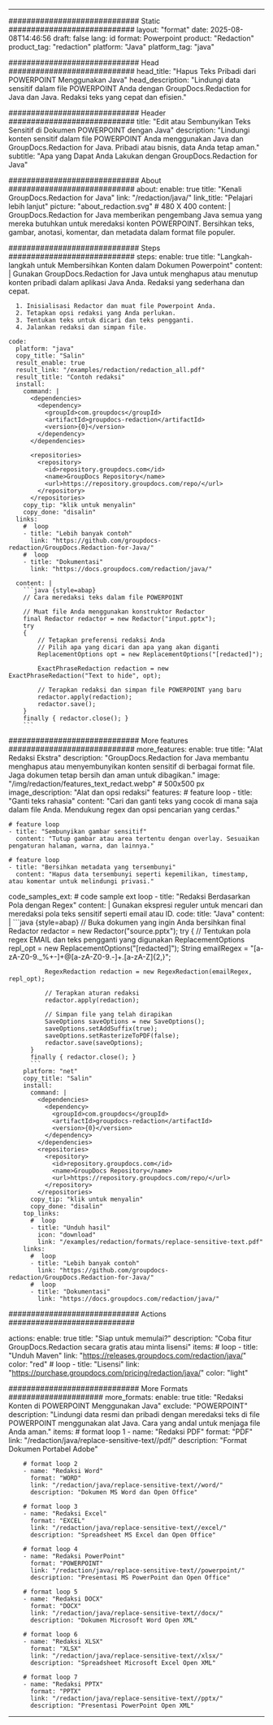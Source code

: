 
---
############################# Static ############################
layout: "format"
date:  2025-08-08T14:46:56
draft: false
lang: id
format: Powerpoint
product: "Redaction"
product_tag: "redaction"
platform: "Java"
platform_tag: "java"

############################# Head ############################
head_title: "Hapus Teks Pribadi dari POWERPOINT Menggunakan Java"
head_description: "Lindungi data sensitif dalam file POWERPOINT Anda dengan GroupDocs.Redaction for Java dan Java. Redaksi teks yang cepat dan efisien."

############################# Header ############################
title: "Edit atau Sembunyikan Teks Sensitif di Dokumen POWERPOINT dengan Java" 
description: "Lindungi konten sensitif dalam file POWERPOINT Anda menggunakan Java dan GroupDocs.Redaction for Java. Pribadi atau bisnis, data Anda tetap aman."
subtitle: "Apa yang Dapat Anda Lakukan dengan GroupDocs.Redaction for Java" 

############################# About ############################
about:
    enable: true
    title: "Kenali GroupDocs.Redaction for Java"
    link: "/redaction/java/"
    link_title: "Pelajari lebih lanjut"
    picture: "about_redaction.svg" # 480 X 400
    content: |
       GroupDocs.Redaction for Java memberikan pengembang Java semua yang mereka butuhkan untuk meredaksi konten POWERPOINT. Bersihkan teks, gambar, anotasi, komentar, dan metadata dalam format file populer.

############################# Steps ############################
steps:
    enable: true
    title: "Langkah-langkah untuk Membersihkan Konten dalam Dokumen Powerpoint"
    content: |
      Gunakan GroupDocs.Redaction for Java untuk menghapus atau menutup konten pribadi dalam aplikasi Java Anda. Redaksi yang sederhana dan cepat.
      
      1. Inisialisasi Redactor dan muat file Powerpoint Anda.
      2. Tetapkan opsi redaksi yang Anda perlukan.
      3. Tentukan teks untuk dicari dan teks pengganti.
      4. Jalankan redaksi dan simpan file.
   
    code:
      platform: "java"
      copy_title: "Salin"
      result_enable: true
      result_link: "/examples/redaction/redaction_all.pdf"
      result_title: "Contoh redaksi"
      install:
        command: |
          <dependencies>
            <dependency>
              <groupId>com.groupdocs</groupId>
              <artifactId>groupdocs-redaction</artifactId>
              <version>{0}</version>
            </dependency>
          </dependencies>

          <repositories>
            <repository>
              <id>repository.groupdocs.com</id>
              <name>GroupDocs Repository</name>
              <url>https://repository.groupdocs.com/repo/</url>
            </repository>
          </repositories>
        copy_tip: "klik untuk menyalin"
        copy_done: "disalin"
      links:
        #  loop
        - title: "Lebih banyak contoh"
          link: "https://github.com/groupdocs-redaction/GroupDocs.Redaction-for-Java/"
        #  loop
        - title: "Dokumentasi"
          link: "https://docs.groupdocs.com/redaction/java/"
          
      content: |
        ```java {style=abap}
        // Cara meredaksi teks dalam file POWERPOINT

        // Muat file Anda menggunakan konstruktor Redactor
        final Redactor redactor = new Redactor("input.pptx");
        try
        {
            // Tetapkan preferensi redaksi Anda
            // Pilih apa yang dicari dan apa yang akan diganti
            ReplacementOptions opt = new ReplacementOptions("[redacted]");
            
            ExactPhraseRedaction redaction = new ExactPhraseRedaction("Text to hide", opt);

            // Terapkan redaksi dan simpan file POWERPOINT yang baru
            redactor.apply(redaction);
            redactor.save();
        }
        finally { redactor.close(); }
        ```            


############################# More features ############################
more_features:
  enable: true
  title: "Alat Redaksi Ekstra"
  description: "GroupDocs.Redaction for Java membantu menghapus atau menyembunyikan konten sensitif di berbagai format file. Jaga dokumen tetap bersih dan aman untuk dibagikan."
  image: "/img/redaction/features_text_redact.webp" # 500x500 px
  image_description: "Alat dan opsi redaksi"
  features:
    # feature loop
    - title: "Ganti teks rahasia"
      content: "Cari dan ganti teks yang cocok di mana saja dalam file Anda. Mendukung regex dan opsi pencarian yang cerdas."

    # feature loop
    - title: "Sembunyikan gambar sensitif"
      content: "Tutup gambar atau area tertentu dengan overlay. Sesuaikan pengaturan halaman, warna, dan lainnya."

    # feature loop
    - title: "Bersihkan metadata yang tersembunyi"
      content: "Hapus data tersembunyi seperti kepemilikan, timestamp, atau komentar untuk melindungi privasi."
      
  code_samples_ext:
    # code sample ext loop
    - title: "Redaksi Berdasarkan Pola dengan Regex"
      content: |
        Gunakan ekspresi reguler untuk mencari dan meredaksi pola teks sensitif seperti email atau ID.
      code:
        title: "Java"
        content: |
          ```java {style=abap}
          //  Buka dokumen yang ingin Anda bersihkan
          final Redactor redactor = new Redactor("source.pptx");
          try
          {
              // Tentukan pola regex EMAIL dan teks pengganti yang digunakan
              ReplacementOptions repl_opt = new ReplacementOptions("[redacted]");
              String emailRegex = "[a-zA-Z0-9._%+-]+@[a-zA-Z0-9.-]+\.[a-zA-Z]{2,}";

              RegexRedaction redaction = new RegexRedaction(emailRegex, repl_opt);
              
              // Terapkan aturan redaksi
              redactor.apply(redaction);

              // Simpan file yang telah dirapikan
              SaveOptions saveOptions = new SaveOptions();
              saveOptions.setAddSuffix(true);
              saveOptions.setRasterizeToPDF(false);
              redactor.save(saveOptions);
          }
          finally { redactor.close(); }
          ```
        platform: "net"
        copy_title: "Salin"
        install:
          command: |
            <dependencies>
              <dependency>
                <groupId>com.groupdocs</groupId>
                <artifactId>groupdocs-redaction</artifactId>
                <version>{0}</version>
              </dependency>
            </dependencies>
            <repositories>
              <repository>
                <id>repository.groupdocs.com</id>
                <name>GroupDocs Repository</name>
                <url>https://repository.groupdocs.com/repo/</url>
              </repository>
            </repositories>
          copy_tip: "klik untuk menyalin"
          copy_done: "disalin"
        top_links:
          #  loop
          - title: "Unduh hasil"
            icon: "download"
            link: "/examples/redaction/formats/replace-sensitive-text.pdf"
        links:
          #  loop
          - title: "Lebih banyak contoh"
            link: "https://github.com/groupdocs-redaction/GroupDocs.Redaction-for-Java/"
          #  loop
          - title: "Dokumentasi"
            link: "https://docs.groupdocs.com/redaction/java/"


############################# Actions ############################

actions:
  enable: true
  title: "Siap untuk memulai?"
  description: "Coba fitur GroupDocs.Redaction secara gratis atau minta lisensi"
  items:
    #  loop
    - title: "Unduh Maven"
      link: "https://releases.groupdocs.com/redaction/java/"
      color: "red"
        #  loop
    - title: "Lisensi"
      link: "https://purchase.groupdocs.com/pricing/redaction/java/"
      color: "light"


############################# More Formats #####################
more_formats:
    enable: true
    title: "Redaksi Konten di POWERPOINT Menggunakan Java"
    exclude: "POWERPOINT"
    description: "Lindungi data resmi dan pribadi dengan meredaksi teks di file POWERPOINT menggunakan alat Java. Cara yang andal untuk menjaga file Anda aman."
    items: 
        # format loop 1
        - name: "Redaksi PDF"
          format: "PDF"
          link: "/redaction/java/replace-sensitive-text//pdf/"
          description: "Format Dokumen Portabel Adobe"

        # format loop 2
        - name: "Redaksi Word"
          format: "WORD"
          link: "/redaction/java/replace-sensitive-text//word/"
          description: "Dokumen MS Word dan Open Office"
          
        # format loop 3
        - name: "Redaksi Excel"
          format: "EXCEL"
          link: "/redaction/java/replace-sensitive-text//excel/"
          description: "Spreadsheet MS Excel dan Open Office"

        # format loop 4
        - name: "Redaksi PowerPoint"
          format: "POWERPOINT"
          link: "/redaction/java/replace-sensitive-text//powerpoint/"
          description: "Presentasi MS PowerPoint dan Open Office"

        # format loop 5
        - name: "Redaksi DOCX"
          format: "DOCX"
          link: "/redaction/java/replace-sensitive-text//docx/"
          description: "Dokumen Microsoft Word Open XML"
          
        # format loop 6
        - name: "Redaksi XLSX"
          format: "XLSX"
          link: "/redaction/java/replace-sensitive-text//xlsx/"
          description: "Spreadsheet Microsoft Excel Open XML"
          
        # format loop 7
        - name: "Redaksi PPTX"
          format: "PPTX"
          link: "/redaction/java/replace-sensitive-text//pptx/"
          description: "Presentasi PowerPoint Open XML"


---